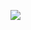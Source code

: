 ![](https://media.githubusercontent.com/media/dyzz/dyzz.github.io/master/images/PenaltyCursesFinal.png)